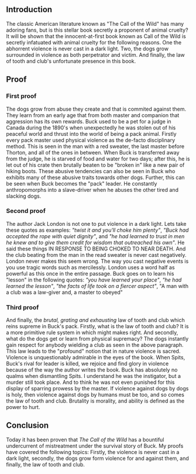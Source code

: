 ## Introduction

The classic American literature known as "The Call of the Wild" has many adoring fans, but is this stellar book secretly a proponent of animal cruelty? It will be shown that the innocent-at-first book known as Call of the Wild is secretly infatuated with animal cruelty for the following reasons. One the abhorrent violence is never cast in a dark light. Two, the dogs grow surrounded in violence as both perpetrator and victim. And finally, the law of tooth and club's unfortunate presence in this book.

## Proof

### First proof

The dogs grow from abuse they create and that is commited against them. They learn from an early age that from both master and companion that aggression has its own rewards. Buck used to be a pet for a judge in Canada during the 1890's when unexpectedly he was stolen out of his peaceful world and thrust into the world of being a pack animal. Firstly every pack master used physical violence as the de-facto disciplinary method. This is seen in the man with a red sweater, the last master before Thorton, and all of the ones in between. When Buck is transferred away from the judge, he is starved of food and water for two days; after this, he is let out of his crate then brutally beaten to be "broken in" like a new pair of hiking boots. These abusive tendencies can also be seen in Buck who exhibits many of these abusive traits towards other dogs. Further, this can be seen when Buck becomes the "pack" leader. He constantly anthropomorphs into a slave-driver when he abuses the other tired and slacking dogs.

### Second proof

The author Jack London is not one to put violence in a dark light. Lets take these quotes as examples: _"twist it and you'll choke him plenty"_, _"Buck had accepted the rope with quiet dignity"_, and _"he had learned to trust in men he knew and to give them credit for wisdom that outreached his own"_. He said these things IN RESPONSE TO BEING CHOKED TO NEAR DEATH. And the club beating from the man in the read sweater is never cast negatively. London never makes this seem wrong. The way you cast negative events is you use tragic words such as mercilessly. London uses a word half as powerful as this once in the entire passage. Buck goes on to learn his "lesson" in the following quotes: _"you have learned your place"_, _"he had learned the lesson"_, _"the facts of life took on a fiercer aspect"_, "A man with a club was a law-giver and, a master to obeyed"

### Third proof

And finally, the _brutal, grating and exhausting_ law of tooth and club which reins supreme in Buck's pack. Firstly, what is the law of tooth and club? It is a more primitive rule system in which might makes right. And secondly, what do the dogs get or learn from physical supremacy? The dogs instantly gain respect for anybody wielding a club as seen in the above paragraph. This law leads to the "profound" notion that in nature violence is sacred. Violence is unquestionably admirable in the eyes of the book. When Spits, Buck's rival for leader is killed, we rejoice and find glory in violence because of the way the author writes the book. Buck has absolutely no qualms when dismantling Spits. I understand he was the instigator, but a murder still took place. And to think he was not even punished for this display of sparring prowess by the master. If violence against dogs by dogs is holy, then violence against dogs by humans must be too, and so comes the law of tooth and club. Brutality is morality, and ability is defined as the power to hurt.

## Conclusion

Today it has been proven that _The Call of the Wild_ has a bountiful undercurrent of mistreatment under the survival story of Buck. My proofs have covered the following topics: Firstly, the violence is never cast in a dark light, secondly, the dogs grow form violence for and against them, and finally, the law of tooth and club.
